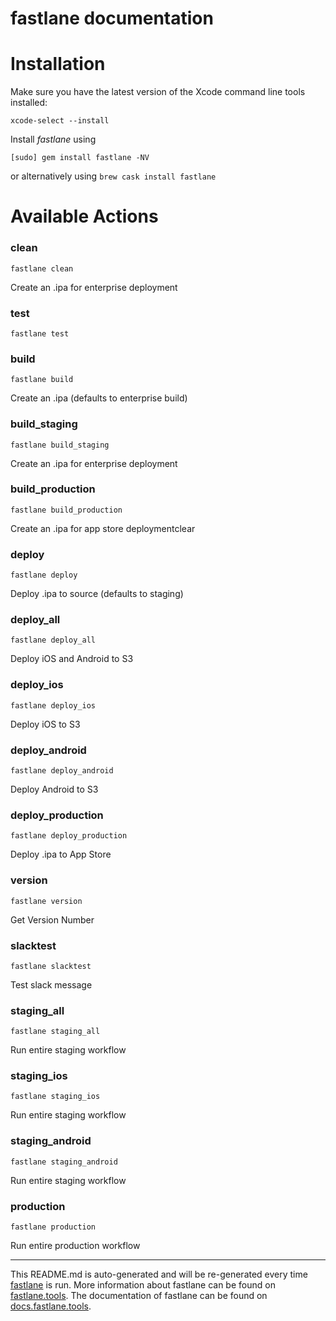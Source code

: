 fastlane documentation
================
# Installation

Make sure you have the latest version of the Xcode command line tools installed:

```
xcode-select --install
```

Install _fastlane_ using
```
[sudo] gem install fastlane -NV
```
or alternatively using `brew cask install fastlane`

# Available Actions
### clean
```
fastlane clean
```
Create an .ipa for enterprise deployment
### test
```
fastlane test
```

### build
```
fastlane build
```
Create an .ipa (defaults to enterprise build)
### build_staging
```
fastlane build_staging
```
Create an .ipa for enterprise deployment
### build_production
```
fastlane build_production
```
Create an .ipa for app store deploymentclear
### deploy
```
fastlane deploy
```
Deploy .ipa to source (defaults to staging)
### deploy_all
```
fastlane deploy_all
```
Deploy iOS and Android to S3
### deploy_ios
```
fastlane deploy_ios
```
Deploy iOS to S3
### deploy_android
```
fastlane deploy_android
```
Deploy Android to S3
### deploy_production
```
fastlane deploy_production
```
Deploy .ipa to App Store
### version
```
fastlane version
```
Get Version Number
### slacktest
```
fastlane slacktest
```
Test slack message
### staging_all
```
fastlane staging_all
```
Run entire staging workflow
### staging_ios
```
fastlane staging_ios
```
Run entire staging workflow
### staging_android
```
fastlane staging_android
```
Run entire staging workflow
### production
```
fastlane production
```
Run entire production workflow

----

This README.md is auto-generated and will be re-generated every time [fastlane](https://fastlane.tools) is run.
More information about fastlane can be found on [fastlane.tools](https://fastlane.tools).
The documentation of fastlane can be found on [docs.fastlane.tools](https://docs.fastlane.tools).
